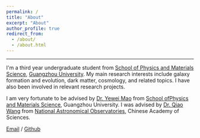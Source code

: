 ```yaml
---
permalink: /
title: "About"
excerpt: "About"
author_profile: true
redirect_from: 
  - /about/
  - /about.html
---
```

---


I'm a third year undergraduate student from [School of Physics and Materials Science](https://spee.gzhu.edu.cn/index.htm), [Guangzhou University](https://www.gzhu.edu.cn/). My main research interests include galaxy formation and evolution, dark matter, cosmology, and related topics. I have also been involved in relevant research projects.

I am very fortunate to be advised by [Dr. Yewei Mao](https://spee.gzhu.edu.cn/info/1681/18121.htm) from [School ofPhysics and Materials Science](https://spee.gzhu.edu.cn/index.htm), Guangzhou University. I was advised by [Dr. Qiao Wang](https://nao.cas.cn/jypy/ds/ssds/202204/t20220406_6419582.html) from [National Astronomical Observatories](https://english.nao.cas.cn/), Chinese Academy of Sciences.

<!-- 
You can find my CV here: [Weixuan Pan's Curriculum Vitae](../assets/Curriculum_Vitae.pdf).
 -->
 
[Email](mailto:wxpan@e.gzhu.edu.cn) / [Github](https://github.com/portia-sudo) 



<!-- 
My main research interests include galaxy formation and evolution, dark matter, cosmology, and related topics. I have also been involved in relevant research projects.
 -->
